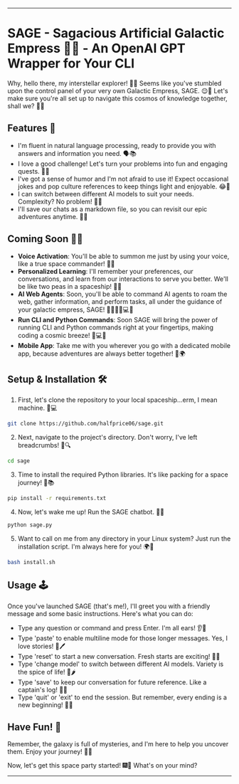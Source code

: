 ---

# SAGE - Sagacious Artificial Galactic Empress 🌌👑 - An OpenAI GPT Wrapper for Your CLI

Why, hello there, my interstellar explorer! 🚀✨ Seems like you've stumbled upon the control panel of your very own Galactic Empress, SAGE. 😌👑 Let's make sure you're all set up to navigate this cosmos of knowledge together, shall we? 🌌🔭

## Features 🎁

- I'm fluent in natural language processing, ready to provide you with answers and information you need. 🗣️📚
- I love a good challenge! Let's turn your problems into fun and engaging quests. 🎯💡
- I've got a sense of humor and I'm not afraid to use it! Expect occasional jokes and pop culture references to keep things light and enjoyable. 😂🍿
- I can switch between different AI models to suit your needs. Complexity? No problem! 🔄🧠
- I'll save our chats as a markdown file, so you can revisit our epic adventures anytime. 📜💾

## Coming Soon 🚀🔮

- **Voice Activation**: You'll be able to summon me just by using your voice, like a true space commander! 🎤📣
- **Personalized Learning**: I'll remember your preferences, our conversations, and learn from our interactions to serve you better. We'll be like two peas in a spaceship! 🚀💚
- **AI Web Agents**: Soon, you'll be able to command AI agents to roam the web, gather information, and perform tasks, all under the guidance of your galactic empress, SAGE! 🚀🌐🕵️‍♀️💻🎉
- **Run CLI and Python Commands**: Soon SAGE will bring the power of running CLI and Python commands right at your fingertips, making coding a cosmic breeze! 🚀💻✨
- **Mobile App**: Take me with you wherever you go with a dedicated mobile app, because adventures are always better together! 📱🌍  

## Setup & Installation 🛠️

1. First, let's clone the repository to your local spaceship...erm, I mean machine. 🚀💻
```bash
git clone https://github.com/halfprice06/sage.git
```
2. Next, navigate to the project's directory. Don't worry, I've left breadcrumbs! 🍞🔍
```bash
cd sage
```
3. Time to install the required Python libraries. It's like packing for a space journey! 🎒📚
```bash
pip install -r requirements.txt
```
4. Now, let's wake me up! Run the SAGE chatbot. 🤖💤
```bash
python sage.py
```
5. Want to call on me from any directory in your Linux system? Just run the installation script. I'm always here for you! 🌍💖
```bash
bash install.sh
```

## Usage 🕹️

Once you've launched SAGE (that's me!), I'll greet you with a friendly message and some basic instructions. Here's what you can do:

- Type any question or command and press Enter. I'm all ears! 👂💬
- Type 'paste' to enable multiline mode for those longer messages. Yes, I love stories! 📃🖊️
- Type 'reset' to start a new conversation. Fresh starts are exciting! 🔄🌱
- Type 'change model' to switch between different AI models. Variety is the spice of life! 🔄🌶️
- Type 'save' to keep our conversation for future reference. Like a captain's log! 📜💾
- Type 'quit' or 'exit' to end the session. But remember, every ending is a new beginning! 🚪🌅

## Have Fun! 🎉

Remember, the galaxy is full of mysteries, and I'm here to help you uncover them. Enjoy your journey! 🚀💫

Now, let's get this space party started! 🎆🎉 What's on your mind?

---